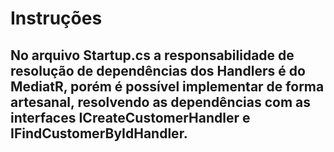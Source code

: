 # Instruções
## No arquivo Startup.cs a responsabilidade de resolução de dependências dos Handlers é do MediatR, porém é possível implementar de forma artesanal, resolvendo as dependências com as interfaces ICreateCustomerHandler e IFindCustomerByIdHandler.

